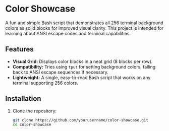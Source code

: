 # Color Showcase

A fun and simple Bash script that demonstrates all 256 terminal background colors as solid blocks for improved visual clarity. This project is intended for learning about ANSI escape codes and terminal capabilities.

## Features

- **Visual Grid:** Displays color blocks in a neat grid (8 blocks per row).
- **Compatibility:** Tries using `tput` for setting background colors, falling back to ANSI escape sequences if necessary.
- **Lightweight:** A single, easy-to-read Bash script that works on any terminal supporting 256 colors.

## Installation

1. Clone the repository:
   ```bash
   git clone https://github.com/yourusername/color-showcase.git
   cd color-showcase


